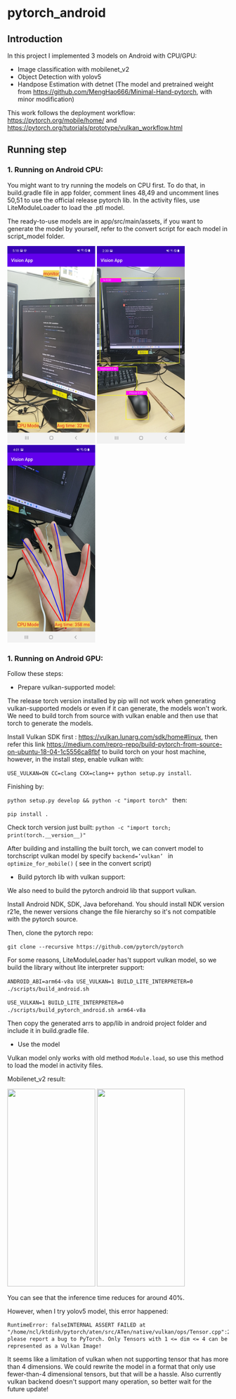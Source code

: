 # pytorch_android

## Introduction
In this project I implemented 3 models on Android with CPU/GPU:
  - Image classification with mobilenet_v2
  - Object Detection with yolov5 
  - Handpose Estimation with detnet (The model and pretrained weight from https://github.com/MengHao666/Minimal-Hand-pytorch, with minor modification)

This work follows the deployment workflow: https://pytorch.org/mobile/home/ and https://pytorch.org/tutorials/prototype/vulkan_workflow.html

## Running step
### 1. Running on Android CPU:

You might want to try running the models on CPU first. To do that, in build.gradle file in app folder, comment lines 48,49 and uncomment lines 50,51 to use the official release pytorch lib. In the activity files, use LiteModuleLoader to load the .ptl model. 

The ready-to-use models are in app/src/main/assets, if you want to generate the model by yourself, refer to the convert script for each model in script_model folder.

<img src="Screenshot1.jpg" width="200" height="450"> <img src="Screenshot2.jpg" width="200" height="450"> <img src="Screenshot3.jpg" width="200" height="450"> 

### 1. Running on Android GPU:
Follow these steps:
* Prepare vulkan-supported model:

The release torch version installed by pip will not work when generating vulkan-supported models or even if it can generate, the models won't work. We need to build torch from source with vulkan enable and then use that torch to generate the models.

Install Vulkan SDK first : https://vulkan.lunarg.com/sdk/home#linux, then refer this link https://medium.com/repro-repo/build-pytorch-from-source-on-ubuntu-18-04-1c5556ca8fbf to build torch on your host machine, however, in the install step, enable vulkan with:

```USE_VULKAN=ON CC=clang CXX=clang++ python setup.py install```.

Finishing by:

```python setup.py develop && python -c "import torch" ``` then:

```pip install .```

Check torch version just built: ```python -c "import torch; print(torch.__version__)"```

After building and installing the built torch, we can convert model to torchscript vulkan model by specify ```backend=’vulkan’ ``` in ```optimize_for_mobile()``` ( see in the convert script)

* Build pytorch lib with vulkan support:

We also need to build the pytorch android lib that support vulkan.


Install Android NDK, SDK, Java beforehand. You should install NDK version r21e, the newer versions change the file hierarchy so it's not compatible with the pytorch source.

Then, clone the pytorch repo:

```git clone --recursive https://github.com/pytorch/pytorch```

For some reasons, LiteModuleLoader has't support vulkan model, so we build the library without lite interpreter support:

```ANDROID_ABI=arm64-v8a USE_VULKAN=1 BUILD_LITE_INTERPRETER=0 ./scripts/build_android.sh```

```USE_VULKAN=1 BUILD_LITE_INTERPRETER=0  ./scripts/build_pytorch_android.sh arm64-v8a```

Then copy the generated arrs to app/lib in android project folder and include it in build.gradle file.

* Use the model

Vulkan model only works with old method ```Module.load```, so use this method to load the model in activity files.

Mobilenet_v2 result:

<img src="Screenshot4.jpg" width="200" height="450"> <img src="Screenshot5.jpg" width="200" height="450">

You can see that the inference time reduces for around 40%.

However, when I try yolov5 model, this error happened: 
```
RuntimeError: falseINTERNAL ASSERT FAILED at "/home/ncl/ktdinh/pytorch/aten/src/ATen/native/vulkan/ops/Tensor.cpp":255, please report a bug to PyTorch. Only Tensors with 1 <= dim <= 4 can be represented as a Vulkan Image!
```
It seems like a limitation of vulkan when not supporting tensor that has more than 4 dimensions. We could rewrite the model in a format that only use fewer-than-4 dimensional tensors, but that will be a hassle. Also currently vulkan backend doesn't support many operation, so better wait for the future update!


